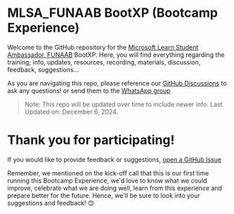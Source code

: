 # MLSA_FUNAAB BootXP (Bootcamp Experience)

Welcome to the GitHub repository for the [Microsoft Learn Student Ambassador, FUNAAB](https://x.com/MLSA_FUNAAB) BootXP. 
Here, you will find everything regarding the training; info, updates, resources, recording, materials, discussion, feedback, suggestions...


As you are navigating this repo, please reference our [GitHub Discussions](https://github.com/Shunlexxi/BootXP/discussions) to ask any questions! or send them to the [WhatsApp group](https://chat.whatsapp.com/FpZ2qHxxvvY7OmebRhT5c2)


> Note: This repo will be updated over time to include newer info.
Last Updated on:  December 6, 2024. 


# Thank you for participating! 
If you would like to provide feedback or suggestions, [open a GitHub Issue](https://github.com/Shunlexxi/BootXP/issues) 

Remember, we mentioned on the kick-off call that this is our first time running this Bootcamp Experience, we'd love to know what we could improve, celebrate what we are doing well, learn from this experience and prepare better for the future. Hence, we'll be sure to look into your suggestions and feedback! 😊
